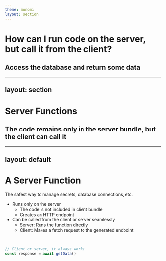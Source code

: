 ```yaml
---
theme: monomi
layout: section
---
```


# How can I run code on the server, but call it from the client?

## Access the database and return some data

---
layout: section
---

# Server Functions

## The code remains only in the server bundle, but the client can call it

---
layout: default
---

# A Server Function

The safest way to manage secrets, database connections, etc.

- Runs only on the server
  - The code is not included in client bundle
  - Creates an HTTP endpoint
- Can be called from the client or server seamlessly
  - Server: Runs the function directly
  - Client: Makes a fetch request to the generated endpoint

<br />

```ts
// Client or server, it always works
const response = await getData()
```